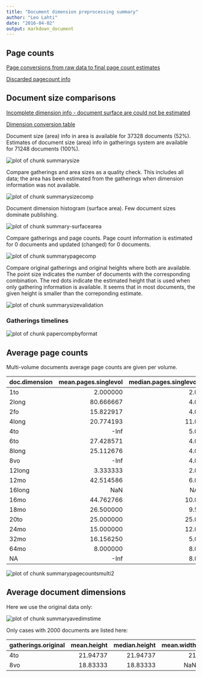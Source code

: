 ```yaml
---
title: "Document dimension preprocessing summary"
author: "Leo Lahti"
date: "2016-04-02"
output: markdown_document
---
```



## Page counts

[Page conversions from raw data to final page count estimates](https://raw.githubusercontent.com/rOpenGov/estc/master/inst/examples/output.tables/pagecount_conversion_nontrivial.csv)

<!--[Page conversions from raw data to final page count estimates with volume info](https://raw.githubusercontent.com/rOpenGov/estc/master/inst/examples/output.tables/page_conversion_table_full.csv)-->

[Discarded pagecount info](https://raw.githubusercontent.com/rOpenGov/estc/master/inst/examples/output.tables/pagecount_discarded.csv)



## Document size comparisons

[Incomplete dimension info - document surface are could not be estimated](https://raw.githubusercontent.com/rOpenGov/estc/master/inst/examples/output.tables/physical_dimension_incomplete.csv)

[Dimension conversion table](https://raw.githubusercontent.com/rOpenGov/estc/master/inst/examples/output.tables/conversions_physical_dimension.csv)


<!--[Discarded dimension info](https://raw.githubusercontent.com/rOpenGov/estc/master/inst/examples/output.tables/dimensions_discarded.csv)-->

Document size (area) info in area is available for 37328 documents (52%). Estimates of document size (area) info in gatherings system are available for 71248 documents (100%). 

![plot of chunk summarysize](figure/summarysize-1.png)


Compare gatherings and area sizes as a quality check. This includes all data; the area has been estimated from the gatherings when dimension information was not available.

![plot of chunk summarysizecomp](figure/summarysizecomp-1.png)

Document dimension histogram (surface area). Few document sizes dominate publishing.

![plot of chunk summary-surfacearea](figure/summary-surfacearea-1.png)


Compare gatherings and page counts. Page count information is estimated for 0 documents and updated (changed) for 0 documents. 

![plot of chunk summarypagecomp](figure/summarypagecomp-1.png)

Compare original gatherings and original heights where both are available. The point size indicates the number of documents with the corresponding combination. The red dots indicate the estimated height that is used when only gathering information is available. It seems that in most documents, the given height is smaller than the correponding estimate.

![plot of chunk summarysizevalidation](figure/summarysizevalidation-1.png)

### Gatherings timelines

![plot of chunk papercompbyformat](figure/papercompbyformat-1.png)

## Average page counts 

Multi-volume documents average page counts are given per volume.


|doc.dimension | mean.pages.singlevol| median.pages.singlevol| n.singlevol| mean.pages.multivol| median.pages.multivol| n.multivol| mean.pages.issue| median.pages.issue| n.issue|
|:-------------|--------------------:|----------------------:|-----------:|-------------------:|---------------------:|----------:|----------------:|------------------:|-------:|
|1to           |             2.000000|                    2.0|          15|                  NA|                    NA|         NA|               NA|                 NA|      NA|
|2long         |            80.666667|                    4.0|           4|           234.00000|                 234.0|          1|               NA|                 NA|      NA|
|2fo           |            15.822917|                    4.0|        3663|            41.97680|                  23.0|        862|        20.190985|               23.0|     843|
|4long         |            20.774193|                   11.0|         206|            36.79747|                  27.0|         79|        23.305556|               21.0|      72|
|4to           |                 -Inf|                    5.0|       15657|            45.11479|                  19.0|       4382|        19.012386|               17.0|    5167|
|6to           |            27.428571|                    4.0|          29|            60.00000|                  71.0|          3|        25.000000|               25.0|       1|
|8long         |            25.112676|                    4.0|          99|            68.69565|                  41.0|         23|        24.368421|               21.0|      19|
|8vo           |                 -Inf|                    4.0|        7774|           102.42574|                  38.0|       1360|        23.189897|               21.0|    1069|
|12long        |             3.333333|                    2.0|           7|                  NA|                    NA|         NA|               NA|                 NA|      NA|
|12mo          |            42.514586|                    6.0|        3234|           124.41867|                  31.0|        664|        20.498305|               20.0|     590|
|16long        |                  NaN|                     NA|           1|                  NA|                    NA|         NA|               NA|                 NA|      NA|
|16mo          |            44.762766|                   10.0|        1665|            86.16524|                  31.5|        466|        23.300562|               19.0|     356|
|18mo          |            26.500000|                    9.5|           8|            50.00000|                  50.0|          2|        16.000000|               16.0|       1|
|20to          |            25.000000|                   25.0|           1|            25.00000|                  25.0|          1|        25.000000|               25.0|       1|
|24mo          |            15.000000|                   12.0|          12|            20.75000|                  20.5|          4|        20.750000|               20.5|       4|
|32mo          |            16.156250|                    5.0|          57|            36.91667|                  31.0|         12|        26.909091|               27.0|      11|
|64mo          |             8.000000|                    8.0|           8|                  NA|                    NA|         NA|         8.666667|                8.0|       6|
|NA            |                 -Inf|                    8.0|       38808|           131.70104|                  38.0|       7777|        23.913433|               23.0|    5695|


![plot of chunk summarypagecountsmulti2](figure/summarypagecountsmulti2-1.png)


## Average document dimensions 

Here we use the original data only:

![plot of chunk summaryavedimstime](figure/summaryavedimstime-1.png)




Only cases with 2000 documents are listed here:


|gatherings.original | mean.height| median.height| mean.width| median.width|  n|
|:-------------------|-----------:|-------------:|----------:|------------:|--:|
|4to                 |    21.94737|      21.94737|         21|           21| 19|
|8vo                 |    18.83333|      18.83333|        NaN|          NaN| 12|

